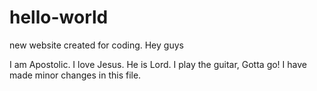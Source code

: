 # hello-world
new website created for coding.
Hey guys


I am Apostolic. I love Jesus. He is Lord. I play the guitar, Gotta go!
I have made minor changes in this file.
